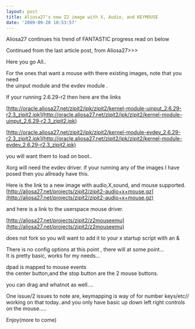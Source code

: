 ```yaml
---
layout: post
title: Aliosa27's new Z2 image with X, Audio, and KEYMOUSE
date: '2009-09-20 10:53:57'
---
```



Aliosa27 continues his trend of FANTASTIC progress read on below  
  
 Continued from the last article post, from Aliosa27>>>

Here you go All..

For the ones that want a mouse with there existing images, note that you need  
 the uinput module and the evdev module .

If your running 2.6.29-r2 then here are the links

[http://oracle.aliosa27.net/zipit2/ipk/zipit2/kernel-module-uinput_2.6.29-r2.3_zipit2.ipk](http://oracle.aliosa27.net/zipit2/ipk/zipit2/kernel-module-uinput_2.6.29-r2.3_zipit2.ipk)

[http://oracle.aliosa27.net/zipit2/ipk/zipit2/kernel-module-evdev_2.6.29-r2.3_zipit2.ipk](http://oracle.aliosa27.net/zipit2/ipk/zipit2/kernel-module-evdev_2.6.29-r2.3_zipit2.ipk)

you will want them to load on boot..

Xorg will need the evdev driver. if your running any of the images I have posed then you allready have this.

Here is the link to a new image with audio,X,sound, and mouse supported.  
[http://aliosa27.net/projects/zipit2/zipit2-audio+x+mouse.gz](http://aliosa27.net/projects/zipit2/zipit2-audio+x+mouse.gz)

and here is a link to the userspace mouse driver.

[http://aliosa27.net/projects/zipit2/z2mouseemu](http://aliosa27.net/projects/zipit2/z2mouseemu)

does not fork so you will want to add it to your x startup script with an &

There is no config options at this point , there will at some point…  
 It is pretty basic, works for my needs…

dpad is mapped to mouse events  
 the center button,and the stop button are the 2 mouse buttons.

you can drag and whatnot as well….

One issue/2 issues to note are, keymapping is way of for number keys/etc// working on that today..and you only have basic up down left right controls on the mouse…..

Enjoy(more to come)


